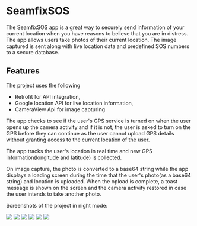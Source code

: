 # SeamfixSOS

The SeamfixSOS app is a great way to securely send information of your current location when you have reasons to believe that you are in distress.
The app allows users take photos of their current location. The image captured is sent along with live location data and predefined SOS numbers to a secure 
database.
## Features

The project uses the following

* Retrofit for API integration,
* Google location API for live location information,
* CameraView Api for image capturing

The app checks to see if the user's GPS service is turned on when the user opens up the camera activity and if it is not, the user is asked to turn on the GPS before they can continue as the user cannot upload GPS details without granting access to the current location of the user.

The app tracks the user's location in real time and new GPS information(longitude and latitude) is collected.

On image capture, the photo is converted to a base64 string while the app displays a loading screen during the time that the user's photo(as a base64 string) and location is uploaded. When the opload is complete, a toast message is shown on the screen and the camera activity restored in case the user intends to take another photo.



Screenshots of the project in night mode:

<img src="./one.jpg">
<img src="./two.jpg">
<img src="./three.jpg">
<img src="./four.jpg">
<img src="./five.jpg">
<img src="./six.jpg">


